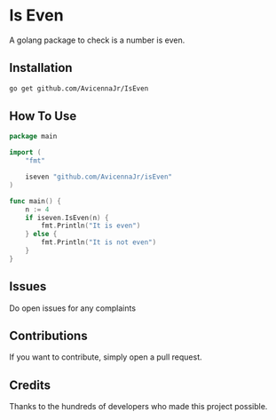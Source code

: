 # Is Even
A golang package to check is a number is even.

## Installation
```bash
go get github.com/AvicennaJr/IsEven
```
## How To Use
```go
package main

import (
	"fmt"

	iseven "github.com/AvicennaJr/isEven"
)

func main() {
	n := 4
	if iseven.IsEven(n) {
		fmt.Println("It is even")
	} else {
		fmt.Println("It is not even")
	}
}
```
## Issues
Do open issues for any complaints
## Contributions
If you want to contribute, simply open a pull request.
## Credits
Thanks to the hundreds of developers who made this project possible.
